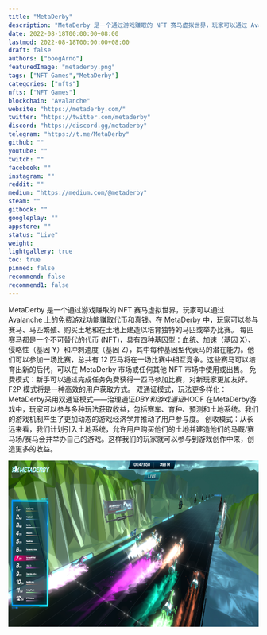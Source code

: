 ```yaml
---
title: "MetaDerby"
description: "MetaDerby 是一个通过游戏赚取的 NFT 赛马虚拟世界，玩家可以通过 Avalanche 上的免费游戏功能赚取代币和真钱."
date: 2022-08-18T00:00:00+08:00
lastmod: 2022-08-18T00:00:00+08:00
draft: false
authors: ["boogArno"]
featuredImage: "metaderby.png"
tags: ["NFT Games","MetaDerby"]
categories: ["nfts"]
nfts: ["NFT Games"]
blockchain: "Avalanche"
website: "https://metaderby.com/"
twitter: "https://twitter.com/metaderby"
discord: "https://discord.gg/metaderby"
telegram: "https://t.me/MetaDerby"
github: ""
youtube: ""
twitch: ""
facebook: ""
instagram: ""
reddit: ""
medium: "https://medium.com/@metaderby"
steam: ""
gitbook: ""
googleplay: ""
appstore: ""
status: "Live"
weight: 
lightgallery: true
toc: true
pinned: false
recommend: false
recommend1: false
---
```

MetaDerby 是一个通过游戏赚取的 NFT 赛马虚拟世界，玩家可以通过 Avalanche 上的免费游戏功能赚取代币和真钱。在 MetaDerby 中，玩家可以参与赛马、马匹繁殖、购买土地和在土地上建造以培育独特的马匹或举办比赛。
每匹赛马都是一个不可替代的代币 (NFT)，具有四种基因型：血统、加速（基因 X）、侵略性（基因 Y）和冲刺速度（基因 Z），其中每种基因型代表马的潜在能力。他们可以参加一场比赛，总共有 12 匹马将在一场比赛中相互竞争。这些赛马可以培育出新的后代，可以在 MetaDerby 市场或任何其他 NFT 市场中使用或出售。
免费模式：新手可以通过完成任务免费获得一匹马参加比赛，对新玩家更加友好。 F2P 模式将是一种高效的用户获取方式。
双通证模式，玩法更多样化：MetaDerby采用双通证模式——治理通证$DBY和游戏通证$HOOF 在MetaDerby游戏中，玩家可以参与多种玩法获取收益，包括赛车、育种、预测和土地系统。我们的游戏机制产生了更加动态的游戏经济学并推动了用户参与度。
创收模式：从长远来看，我们计划引入土地系统，允许用户购买他们的土地并建造他们的马厩/赛马场/赛马会并举办自己的游戏。这样我们的玩家就可以参与到游戏创作中来，创造更多的收益。

![metaderby-dapp-games-avalanche-image1_7b17fb06bca9fe025d4827c25e4e2cb3](metaderby-dapp-games-avalanche-image1_7b17fb06bca9fe025d4827c25e4e2cb3.png)